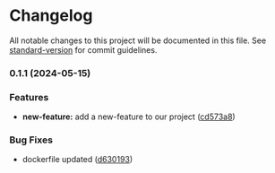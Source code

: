 # Changelog

All notable changes to this project will be documented in this file. See [standard-version](https://github.com/conventional-changelog/standard-version) for commit guidelines.

### 0.1.1 (2024-05-15)


### Features

* **new-feature:** add a new-feature to our project ([cd573a8](https://github.com/sarikamahboob/frontend-boilerplate-next/commit/cd573a89e600a433b4eb725cbefd566a74dda578))


### Bug Fixes

* dockerfile updated ([d630193](https://github.com/sarikamahboob/frontend-boilerplate-next/commit/d630193e7863c606630a439b0f5d5cd2d8446775))
